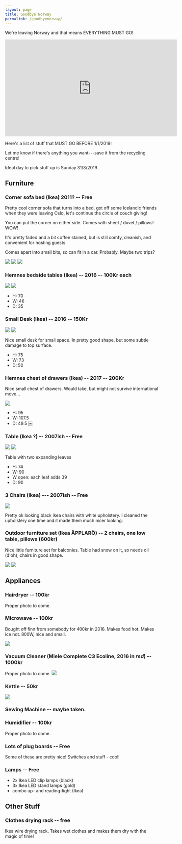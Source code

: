 ```yaml
---
layout: page
title: Goodbye Norway
permalink: /goodbyenorway/
---
```


We're leaving Norway and that means EVERYTHING MUST GO!

<iframe width="560" height="315" src="https://www.youtube.com/embed/ZEwmEFN_mlU" frameborder="0" allow="accelerometer; autoplay; encrypted-media; gyroscope; picture-in-picture" allowfullscreen></iframe>

Here's a list of stuff that MUST GO BEFORE 1/1/2019!

Let me know if there's anything you want---save it from the recycling centre!

Ideal day to pick stuff up is Sunday 31/3/2019.

## Furniture

### Corner sofa bed (Ikea) 2011? -- Free

Pretty cool corner sofa that turns into a bed, got off some Icelandic friends when they were leaving Oslo, let's continue the circle of couch giving!

You can put the corner on either side. Comes with sheet / duvet / pillows! WOW!

It's pretty faded and a bit coffee stained, but is still comfy, cleanish, and convenient for hosting guests.

Comes apart into small bits, so can fit in a car. Probably. Maybe two trips?

![](couch1.jpg)
![](couch2.jpg)
![](couch3.jpg)

### Hemnes bedside tables (Ikea) -- 2016 -- 100Kr each

![](bedtables1.jpg)
![](bedtables2.jpg)

- H: 70
- W: 46
- D: 35

### Small Desk (Ikea) -- 2016 -- 150Kr

![](desk1.jpg)
![](desk2.jpg)

Nice small desk for small space. In pretty good shape, but some subtle damage to top surface.

- H: 75
- W: 73
- D: 50

### Hemnes chest of drawers (Ikea) -- 2017 -- 200Kr

Nice small chest of drawers. Would take, but might not survive international move...

![](drawers.jpg)

- H: 95
- W: 107.5
- D: 49.5
￼
### Table (Ikea ?) -- 2007ish -- Free

![](table1.jpg)
![](table2.jpg)

Table with two expanding leaves

- H: 74
- W: 90
- W open: each leaf adds 39
- D: 90

### 3 Chairs (Ikea) --- 2007ish -- Free

![](chair1.jpg)

Pretty ok looking black Ikea chairs with white upholstery. I cleaned the upholstery one time and it made them much nicer looking.

### Outdoor furniture set (Ikea ÄPPLARÖ) -- 2 chairs, one low table, pillows (600kr)

Nice little furniture set for balconies. Table had snow on it, so needs oil (d'oh), chairs in good shape.

![](outdoorset1.jpg)
![](outdoorset2.jpg)

## Appliances

### Hairdryer -- 100kr

Proper photo to come.


### Microwave -- 100kr 

Bought off finn from somebody for 400kr in 2016. Makes food hot. Makes ice not.  800W, nice and small.

![](microwave.jpg)

### Vacuum Cleaner (Miele Complete C3 Ecoline, 2016 in _red_) -- 1000kr

Proper photo to come.
![](vacuumbox.jpg)

### Kettle -- 50kr

![](kettle.jpg)

### Sewing Machine -- maybe taken.

### Humidifier -- 100kr

Proper photo to come.

### Lots of plug boards -- Free

Some of these are pretty nice! Switches and stuff - cool!

### Lamps -- Free

- 2x Ikea LED clip lamps (black)
- 3x Ikea LED stand lamps (gold)
- combo up- and reading-light (Ikea)

## Other Stuff

### Clothes drying rack -- free

Ikea wire drying rack. Takes wet clothes and makes them dry with the magic of time!

